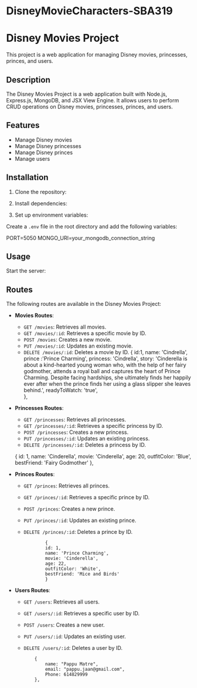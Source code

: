 # DisneyMovieCharacters-SBA319

# Disney Movies Project

This project is a web application for managing Disney movies, princesses, princes, and users.

## Description

The Disney Movies Project is a web application built with Node.js, Express.js, MongoDB, and JSX View Engine. It allows users to perform CRUD operations on Disney movies, princesses, princes, and users.

## Features

- Manage Disney movies
- Manage Disney princesses
- Manage Disney princes
- Manage users

## Installation

1. Clone the repository:

2. Install dependencies:


3. Set up environment variables:

Create a `.env` file in the root directory and add the following variables:

PORT=5050
MONGO_URI=your_mongodb_connection_string


## Usage

Start the server:

## Routes

The following routes are available in the Disney Movies Project:

- **Movies Routes**:
  - `GET /movies`: Retrieves all movies.
  - `GET /movies/:id`: Retrieves a specific movie by ID.
  - `POST /movies`: Creates a new movie.
  - `PUT /movies/:id`: Updates an existing movie.
  - `DELETE /movies/:id`: Deletes a movie by ID.
{
                id:1,
                name: 'Cindrella',
                prince :'Prince Charming',
                princess: 'Cindrella',
                story: 'Cinderella is about a kind-hearted young woman who, with the help of her fairy godmother, attends a royal ball and captures the heart of Prince Charming. Despite facing hardships, she ultimately finds her happily ever after when the prince finds her using a glass slipper she leaves behind.',
                readyToWatch: 'true',  
            },

- **Princesses Routes**:
  - `GET /princesses`: Retrieves all princesses.
  - `GET /princesses/:id`: Retrieves a specific princess by ID.
  - `POST /princesses`: Creates a new princess.
  - `PUT /princesses/:id`: Updates an existing princess.
  - `DELETE /princesses/:id`: Deletes a princess by ID.

  {
        id: 1,
        name: 'Cinderella',
        movie: 'Cinderella',
        age: 20,
        outfitColor: 'Blue',
        bestFriend: 'Fairy Godmother'
    },

- **Princes Routes**:

  - `GET /princes`: Retrieves all princes.
  - `GET /princes/:id`: Retrieves a specific prince by ID.
  - `POST /princes`: Creates a new prince.
  - `PUT /princes/:id`: Updates an existing prince.
  - `DELETE /princes/:id`: Deletes a prince by ID.

  
                { 
                id: 1,
                name: 'Prince Charming',
                movie: 'Cinderella',
                age: 22,
                outfitColor: 'White',
                bestFriend: 'Mice and Birds'
                }
          

- **Users Routes**:
  - `GET /users`: Retrieves all users.
  - `GET /users/:id`: Retrieves a specific user by ID.
  - `POST /users`: Creates a new user.
  - `PUT /users/:id`: Updates an existing user.
  - `DELETE /users/:id`: Deletes a user by ID.


            {
                name: "Pappu Matre",
                email: "pappu.jaan@gmail.com",
                Phone: 614829999
            },